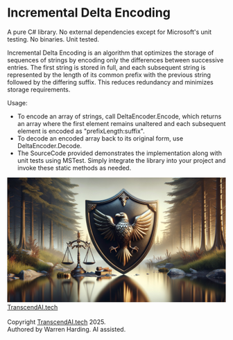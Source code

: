 
# Incremental Delta Encoding

A pure C# library. No external dependencies except for Microsoft's unit testing. No binaries. Unit tested.

Incremental Delta Encoding is an algorithm that optimizes the storage of sequences of strings by encoding only the differences between successive entries. The first string is stored in full, and each subsequent string is represented by the length of its common prefix with the previous string followed by the differing suffix. This reduces redundancy and minimizes storage requirements.

Usage:
- To encode an array of strings, call DeltaEncoder.Encode, which returns an array where the first element remains unaltered and each subsequent element is encoded as "prefixLength:suffix".
- To decode an encoded array back to its original form, use DeltaEncoder.Decode.
- The SourceCode provided demonstrates the implementation along with unit tests using MSTest. Simply integrate the library into your project and invoke these static methods as needed.

![AI Image](aiimage.jpg)
[TranscendAI.tech](https://TranscendAI.tech)<br>
<br>
Copyright [TranscendAI.tech](https://TranscendAI.tech) 2025.</br>
Authored by Warren Harding. AI assisted.</br>
  